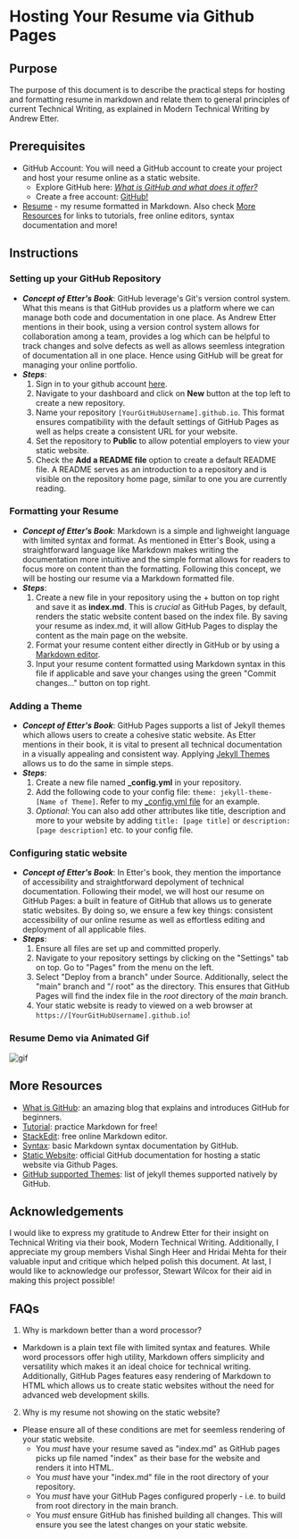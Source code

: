 # Hosting Your Resume via Github Pages

## Purpose
The purpose of this document is to describe the practical steps for hosting and formatting resume in markdown and relate them to general principles of current Technical Writing, as explained in Modern Technical Writing by Andrew Etter.

## Prerequisites
* GitHub Account: You will need a GitHub account to create your project and host your resume online as a static website. 
  * Explore GitHub here: [*What is GitHub and what does it offer?*](https://blog.hubspot.com/website/what-is-github-used-for)
  * Create a free account: [GitHub!](https://github.com)
* [Resume](index.md) - my resume formatted in Markdown. Also check [More Resources](#more-resources) for links to tutorials, free online editors, syntax documentation and more!

## Instructions
### **Setting up your GitHub Repository**
* ***Concept of Etter's Book***: GitHub leverage's Git's version control system. What this means is that GitHub provides us a platform where we can manage both code and documentation in one place. As Andrew Etter mentions in their book, using a version control system allows for collaboration among a team, provides a log which can be helpful to track changes and solve defects as well as allows seemless integration of documentation all in one place. Hence using GitHub will be great for managing your online portfolio.
* ***Steps***:
  1. Sign in to your github account [here](https://github.com/login).
  2. Navigate to your dashboard and click on **New** button at the top left to create a new repository.
  3. Name your repository `[YourGitHubUsername].github.io`. This format ensures compatibility with the default settings of GitHub Pages as well as helps create a consistent URL for your website.
  4. Set the repository to **Public** to allow potential employers to view your static website.
  5. Check the **Add a README file** option to create a default README file. A README serves as an introduction to a repository and is visible on the repository home page, similar to one you are currently reading. 
### **Formatting your Resume**
* ***Concept of Etter's Book***: Markdown is a simple and lighweight language with limited syntax and format. As mentioned in Etter's Book, using a straightforward language like Markdown makes writing the documentation more intuitive and the simple format allows for readers to focus more on content than the formatting. Following this concept, we will be hosting our resume via a Markdown formatted file.
* ***Steps***:
  1. Create a new file in your repository using the + button on top right and save it as **index.md**. This is *crucial* as GitHub Pages, by default, renders the static website content based on the index file. By saving your resume as index.md, it will allow GitHub Pages to display the content as the main page on the website.
  2. Format your resume content either directly in GitHub or by using a [Markdown editor](#more-resources).
  3. Input your resume content formatted using Markdown syntax in this file if applicable and save your changes using the green "Commit changes..." button on top right.
### **Adding a Theme**
* ***Concept of Etter's Book***: GitHub Pages supports a list of Jekyll themes which allows users to create a cohesive static website. As Etter mentions in their book, it is vital to present all technical documentation in a visually appealing and consistent way. Applying [Jekyll Themes](#more-resources) allows us to do the same in simple steps. 
* ***Steps***:
  1. Create a new file named **_config.yml** in your repository.
  2. Add the following code to your config file: `theme: jekyll-theme-[Name of Theme]`. Refer to my [_config.yml file](_config.yml) for an example.
  3. *Optional*: You can also add other attributes like title, description and more to your website by adding `title: [page title]` or `description: [page description]` etc. to your config file. 
### **Configuring static website**
* ***Concept of Etter's Book***: In Etter's book, they mention the importance of accessibility and straightforward depolyment of technical documentation. Following their model, we will host our resume on GitHub Pages: a built in feature of GitHub that allows us to generate static websites. By doing so, we ensure a few key things: consistent accessibility of our online resume as well as effortless editing and deployment of all applicable files.
* ***Steps***:
  1. Ensure all files are set up and committed properly.
  2. Navigate to your repository settings by clicking on the "Settings" tab on top. Go to "Pages" from the menu on the left.
  3. Select "Deploy from a branch" under Source. Additionally, select the "main" branch and "/ root" as the directory. This ensures that GitHub Pages will find the index file in the *root* directory of the *main* branch.
  4. Your static website is ready to viewed on a web browser at `https://[YourGitHubUsername].github.io`!
 
### Resume Demo via Animated Gif
![gif](https://github.com/simkaurd/simkaurd.github.io/blob/main/assets/ezgif-4-61750c99db.gif)


## More Resources
* [What is GitHub](https://blog.hubspot.com/website/what-is-github-used-for): an amazing blog that explains and introduces GitHub for beginners.
* [Tutorial](https://www.markdowntutorial.com/): practice Markdown for free!
* [StackEdit](https://stackedit.io): free online Markdown editor.
* [Syntax](https://docs.github.com/en/get-started/writing-on-github/getting-started-with-writing-and-formatting-on-github/basic-writing-and-formatting-syntax): basic Markdown syntax documentation by GitHub.
* [Static Website](https://docs.github.com/en/pages/getting-started-with-github-pages/creating-a-github-pages-site): official GitHub documentation for hosting a static website via Github Pages.
* [GitHub supported Themes](https://pages.github.com/themes/): list of jekyll themes supported natively by GitHub.

## Acknowledgements
I would like to express my gratitude to Andrew Etter for their insight on Technical Writing via their book, Modern Technical Writing. Additionally, I appreciate my group members Vishal Singh Heer and Hridai Mehta for their valuable input and critique which helped polish this document. At last, I would like to acknowledge our professor, Stewart Wilcox for their aid in making this project possible!

## FAQs
1. Why is markdown better than a word processor?
* Markdown is a plain text file with limited syntax and features. While word processors offer high utility, Markdown offers simplicity and versatility which makes it an ideal choice for technical writing. Additionally, GitHub Pages features easy rendering of Markdown to HTML which allows us to create static websites without the need for advanced web development skills.

2. Why is my resume not showing on the static website?
* Please ensure all of these conditions are met for seemless rendering of your static website.
  * You *must* have your resume saved as "index.md" as GitHub pages picks up file named "index" as their base for the website and renders it into HTML.
  * You *must* have your "index.md" file in the root directory of your repository.
  * You *must* have your GitHub Pages configured properly - i.e. to build from root directory in the main branch.
  * You *must* ensure GitHub has finished building all changes. This will ensure you see the latest changes on your static website. 

